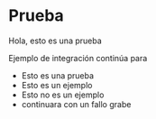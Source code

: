 # Prueba

Hola, esto es una prueba

Ejemplo de integración continúa para

* Esto es una prueba
* Esto es un ejemplo
* Esto no es un ejemplo
* continuara con un fallo grabe

